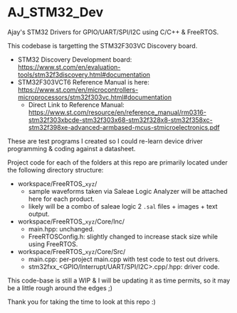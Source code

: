 # AJ_STM32_Dev
Ajay's STM32 Drivers for GPIO/UART/SPI/I2C using C/C++ &amp; FreeRTOS.

This codebase is targetting the STM32F303VC Discovery board.
  - STM32 Discovery Development board: https://www.st.com/en/evaluation-tools/stm32f3discovery.html#documentation
  - STM32F303VCT6 Reference Manual is here: https://www.st.com/en/microcontrollers-microprocessors/stm32f303vc.html#documentation
    - Direct Link to Reference Manual: https://www.st.com/resource/en/reference_manual/rm0316-stm32f303xbcde-stm32f303x68-stm32f328x8-stm32f358xc-stm32f398xe-advanced-armbased-mcus-stmicroelectronics.pdf 

These are test programs I created so I could re-learn device driver programming & coding against a datasheet.

Project code for each of the folders at this repo are primarily located under the following directory structure:
  - workspace/FreeRTOS_`xyz`/
    - sample waveforms taken via Saleae Logic Analyzer will be attached here for each product.
    - likely will be a combo of saleae logic 2 `.sal` files + images + text output.
  - workspace/FreeRTOS_`xyz`/Core/Inc/
    - main.hpp: unchanged.
    - FreeRTOSConfig.h: slightly changed to increase stack size while using FreeRTOS.
  - workspace/FreeRTOS_`xyz`/Core/Src/
    - main.cpp: per-project main.cpp with test code to test out drivers.
    - stm32fxx_<GPIO/Interrupt/UART/SPI/I2C>.cpp/.hpp: driver code.

This code-base is still a WIP & I will be updating it as time permits, so it may be a little rough around the edges ;)

Thank you for taking the time to look at this repo :)
